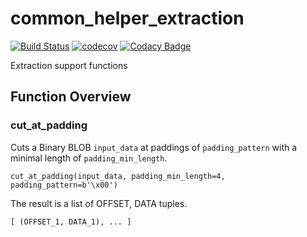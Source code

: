 # common_helper_extraction

[![Build Status](https://travis-ci.org/fkie-cad/common_helper_extraction.svg?branch=master)](https://travis-ci.org/fkie-cad/common_helper_extraction)
[![codecov](https://codecov.io/gh/fkie-cad/common_helper_extraction/branch/master/graph/badge.svg)](https://codecov.io/gh/fkie-cad/common_helper_extraction)
[![Codacy Badge](https://api.codacy.com/project/badge/Grade/f50240ca6aff4537a00f929aa6a71396)](https://www.codacy.com/app/weidenba/common_helper_extraction?utm_source=github.com&amp;utm_medium=referral&amp;utm_content=fkie-cad/common_helper_extraction&amp;utm_campaign=Badge_Grade)

Extraction support functions

## Function Overview

### cut_at_padding

Cuts a Binary BLOB `input_data` at paddings of `padding_pattern` with a minimal length of `padding_min_length`.

`cut_at_padding(input_data, padding_min_length=4, padding_pattern=b'\x00')`

The result is a list of OFFSET, DATA tuples.

```python
[ (OFFSET_1, DATA_1), ... ]
```
